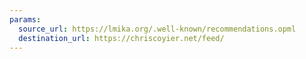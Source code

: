```yaml
---
params:
  source_url: https://lmika.org/.well-known/recommendations.opml
  destination_url: https://chriscoyier.net/feed/
---
```


